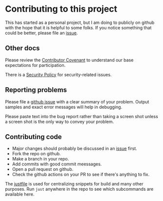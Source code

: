 # Contributing to this project

This has started as a personal project, but I am doing to publicly on github
with the hope that it is helpful to some folks.  If you notice something that
could be better, please file an [issue](../../../issue).

## Other docs

Please review the [Contributor Covenant](CODE_OF_CONDUCT.md) to understand our
base expectations for participation.

There is a [Security Policy](SECURITY.md) for security-related issues.

## Reporting problems

Please file a [github issue](../../../issue) with a clear summary of your problem.
Output samples and exact error messages will help in debugging.

Please paste text into the bug report rather than taking a screen shot
unless a screen shot is the only way to convey your problem.

## Contributing code

- Major changes should probably be discussed in an [issue](../../../issue) first.
- Fork the repo on github.
- Make a branch in your repo.
- Add commits with good commit meessages.
- Open a pull request on github.
- Check the github actions on your PR to see if there's anything to fix.

The [justfile](../justfile) is used for centralizing snippets for build
and many other purposes.  Run `just` anywhere in the repo to see which
subcommands are available here.
